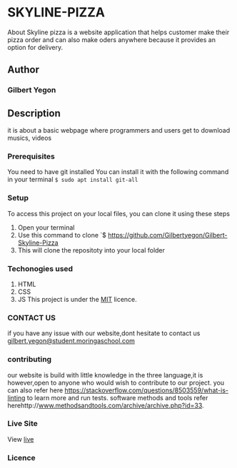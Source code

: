 # SKYLINE-PIZZA
About Skyline pizza is a website application that helps customer make their pizza order and can also make oders anywhere because it provides an option for delivery.
## Author
### Gilbert Yegon
## Description
it is about a basic webpage where programmers and users get to download musics, videos
### Prerequisites
You need to have git installed
You can install it with the following command in your terminal
`$ sudo apt install git-all`
### Setup
To access this project on your local files, you can clone it using these steps
1. Open your terminal
1. Use this command to clone `$ https://github.com/Gilbertyegon/Gilbert-Skyline-Pizza
1. This will clone the repositoty into your local folder
### Techonogies used
1. HTML
2. CSS
3. JS
This project is under the  [MIT](licence) licence.
###  CONTACT US
if you have any issue with our website,dont hesitate to contact us gilbert.yegon@student.moringaschool.com
### contributing
our website is build with little knowledge in the three language,it is however,open to anyone who would wish to contribute to our project.
you can also refer here https://stackoverflow.com/questions/8503559/what-is-linting to learn more and run tests.
software methods and tools refer herehttp://www.methodsandtools.com/archive/archive.php?id=33.
### Live Site
View [live](https://gilbertyegon.github.io/Gilbert-Skyline-Pizza/)
### Licence
